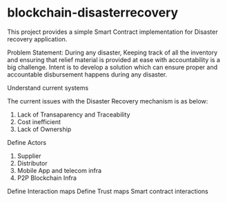 # blockchain-disasterrecovery

This project provides a simple Smart Contract implementation for Disaster recovery application. 

Problem Statement: During any disaster, Keeping track of all the inventory and ensuring that relief material is provided at ease with accountability is a big challenge. Intent is to develop a solution which can ensure proper and accountable disbursement happens during any disaster.

Understand current systems

The current issues with the Disaster Recovery mechanism is as below:
1. Lack of Transaparency and Traceability
2. Cost inefficient
3. Lack of Ownership

Define Actors

1. Supplier
2. Distributor
3. Mobile App and telecom infra
4. P2P Blockchain Infra

Define Interaction maps
Define Trust maps
Smart contract interactions
